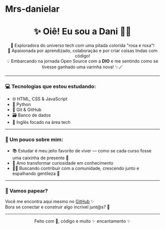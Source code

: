 # Mrs-danielar
<h1 align="center">✨ Oiê! Eu sou a Dani 💖🌸</h1>

<p align="center">
  🌷 Exploradora do universo tech com uma pitada colorida "rosa e roxa"! <br>
  🚀 Apaixonada por aprendizado, colaboração e por criar coisas lindas com código! <br>
  💡 Embarcando na jornada Open Source com a <strong>DIO</strong> e me sentindo como se tivesse ganhado uma varinha nova! ✨🪄
</p>

---

### 💻 Tecnologias que estou estudando:
- 🌐 HTML, CSS & JavaScript
- 🐍 Python
- 🧠 Git & GitHub
- 🗃️ Banco de dados
- 📕 Inglês focado na área tech

---

### 🌈 Um pouco sobre mim:
- 📚 Estudar é meu jeito favorito de viver — como se cada curso fosse uma caixinha de presente 🎁
- 🧩 Amo transformar curiosidade em conhecimento
- 👩‍💻 Buscando contribuir com a comunidade, crescendo junto e espalhando gentileza 💜

---

### 💬 Vamos papear?
Você me encontra aqui mesmo no [GitHub](https://github.com/Mrsdanielar) ✨  
Bora se conectar e construir algo incrível junt@s? 🌟

---

<p align="center">
  Feito com 💖, código e muito ✨ encantamento ✨
</p>
